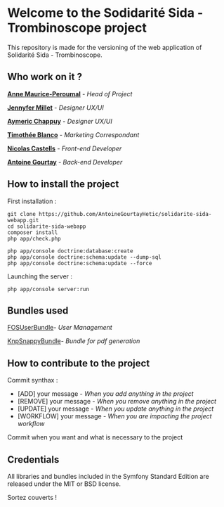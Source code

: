 Welcome to the Sodidarité Sida - Trombinoscope project
========================

This repository is made for the versioning of the web application of Solidarité Sida - Trombinoscope.

Who work on it ?
--------------
[**Anne Maurice-Peroumal**][1] - *Head of Project*

[**Jennyfer Millet**][2] - *Designer UX/UI*

[**Aymeric Chappuy**][3] - *Designer UX/UI*

[**Timothée Blanco**][4] - *Marketing Correspondant*

[**Nicolas Castells**][5] - *Front-end Developer*

[**Antoine Gourtay**][6] - *Back-end Developer*

How to install the project
--------------------------

First installation :

````
git clone https://github.com/AntoineGourtayHetic/solidarite-sida-webapp.git
cd solidarite-sida-webapp
composer install
php app/check.php

php app/console doctrine:database:create
php app/console doctrine:schema:update --dump-sql
php app/console doctrine:schema:update --force
````

Launching the server :

````
php app/console server:run
````

Bundles used
------------
[FOSUserBundle][7]- *User Management*

[KnpSnappyBundle][8]- *Bundle for pdf generation*

How to contribute to the project
--------------------------------

Commit synthax : 
* [ADD] your message - *When you add anything in the project*
* [REMOVE] your message - *When you remove anything in the project*
* [UPDATE] your message  - *When you update anything in the project*
* [WORKFLOW] your message - *When you are impacting the project workflow*

Commit when you want and what is necessary to the project


Credentials
-----------

All libraries and bundles included in the Symfony Standard Edition are
released under the MIT or BSD license.

Sortez couverts !

[1]: https://github.com/annemp
[2]: https://github.com/Jennyfer-M
[3]: https://github.com/nico0290
[4]: https://github.com/timothe3192
[5]: https://github.com/nico0290
[6]: https://github.com/AntoineGourtayHetic
[7]: https://github.com/FriendsOfSymfony/FOSUserBundle
[8]: https://github.com/KnpLabs/KnpSnappyBundle